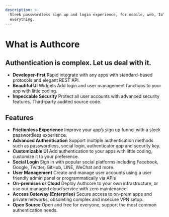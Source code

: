 ```yaml
---
description: >-
  Sleek passwordless sign up and login experience, for mobile, web, IoT, and
  everything.
---
```


# What is Authcore

## Authentication is complex. Let us deal with it.

* **Developer-first** Rapid integrate with any apps with standard-based protocols and elegant REST API.
* **Beautiful UI** Widgets Add login and user management functions to your app with little coding.
* **Impeccable Security** Protect all user accounts with advanced security features. Third-party audited source code.

## Features

* **Frictionless Experience** Improve your app’s sign up funnel with a sleek passwordless experience.
* **Advanced Authentication** Support multiple authentication methods such as passwordless, social login, authenticator app and security key.
* **Customizable UI** Add authentication to your apps with little coding, customize it to your preference.
* **Social Login** Sign in with popular social platforms including Facebook, Google, Twitter, GitHub, LINE, WeChat and more.
* **User Management** Create and manage user accounts using a user friendly admin panel or programmatically via APIs
* **On-premises or Cloud** Deploy Authcore to your own infrastructure, or use our managed cloud service with zero maintenance.
* **Access Gateway \(Enterprise\)** Secure access to on-prem apps and private networks, obsoleting complex and insecure VPN setup.
* **Open Source** Open and free for everyone, support the most common authentication needs.

